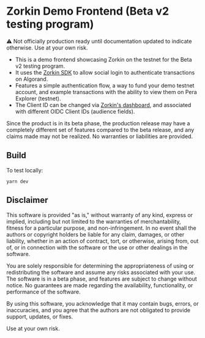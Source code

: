 # Zorkin Demo Frontend (Beta v2 testing program)

⚠️ Not officially production ready until documentation updated to indicate otherwise. Use at your own risk.


- This is a demo frontend showcasing Zorkin on the testnet for the Beta v2 testing program.
- It uses the [Zorkin SDK](https://github.com/Helium-Labs/zorkin-sdk) to allow social login to authenticate transactions on Algorand.
- Features a simple authentication flow, a way to fund your demo testnet account, and example transactions with the ability to view them on Pera Explorer (testnet).
- The Client ID can be changed via [Zorkin's dashboard](https://zorkin-dashboard.vercel.app/), and associated with different OIDC Client IDs (audience fields).

Since the product is in its beta phase, the production release may have a completely different set of features compared to the beta release, and any claims made may not be realized. No warranties or liabilities are provided.

## Build

To test locally:

```
yarn dev
```

## Disclaimer

This software is provided "as is," without warranty of any kind, express or implied, including but not limited to the warranties of merchantability, fitness for a particular purpose, and non-infringement. In no event shall the authors or copyright holders be liable for any claim, damages, or other liability, whether in an action of contract, tort, or otherwise, arising from, out of, or in connection with the software or the use or other dealings in the software.

You are solely responsible for determining the appropriateness of using or redistributing the software and assume any risks associated with your use. The software is in a beta phase, and features are subject to change without notice. No guarantees are made regarding the availability, functionality, or performance of the software.

By using this software, you acknowledge that it may contain bugs, errors, or inaccuracies, and you agree that the authors are not obligated to provide support, updates, or fixes.

Use at your own risk.
